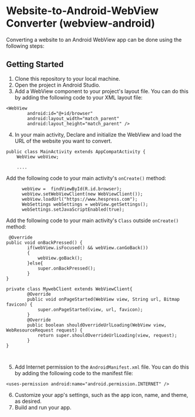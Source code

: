 # Website-to-Android-WebView Converter (webview-android)
Converting a website to an Android WebView app can be done using the following steps:

## Getting Started
1. Clone this repository to your local machine.
2. Open the project in Android Studio.
3. Add a WebView component to your project's layout file. You can do this by adding the following code to your XML layout file:

```
<WebView
        android:id="@+id/browser"
        android:layout_width="match_parent"
        android:layout_height="match_parent" />
```


4. In your main activity, Declare and initialize the WebView and load the URL of the website you want to convert.

```
public class MainActivity extends AppCompatActivity {
    WebView webView;
    
    ....
```

Add the following code to your main activity's `onCreate()` method:
```   
      webView =  findViewById(R.id.browser);
      webView.setWebViewClient(new WebViewClient());
      webView.loadUrl("https://www.hespress.com");
      WebSettings webSettings = webView.getSettings();
      webSettings.setJavaScriptEnabled(true);
```


Add the following code to your main activity's `Class` outside `onCreate()` method:
```
 @Override
public void onBackPressed() {
        if(webView.isFocused() && webView.canGoBack())
        {
            webView.goBack();
        }else{
            super.onBackPressed();
        }
}

private class MywebClient extends WebViewClient{
        @Override
        public void onPageStarted(WebView view, String url, Bitmap favicon) {
            super.onPageStarted(view, url, favicon);
        }
        @Override
        public boolean shouldOverrideUrlLoading(WebView view, WebResourceRequest request) {
            return super.shouldOverrideUrlLoading(view, request);
        }
}

   
```


5. Add Internet permission to the `AndroidManifest.xml` file. You can do this by adding the following code to the manifest file:

```
<uses-permission android:name="android.permission.INTERNET" />
```

6. Customize your app's settings, such as the app icon, name, and theme, as desired.
7. Build and run your app.
